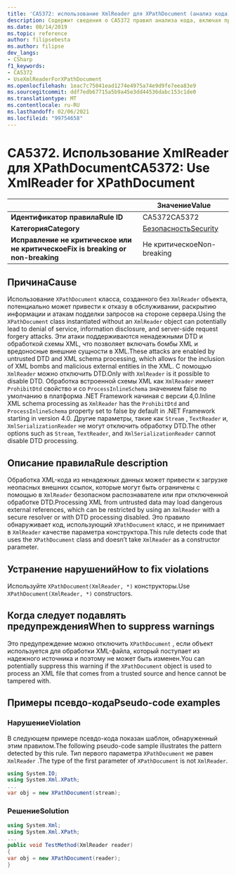 ```yaml
---
title: 'CA5372: использование XmlReader для XPathDocument (анализ кода)'
description: Содержит сведения о CA5372 правил анализа кода, включая причины, способы устранения нарушений и время их подавления.
ms.date: 08/14/2019
ms.topic: reference
author: filipsebesta
ms.author: filipse
dev_langs:
- CSharp
f1_keywords:
- CA5372
- UseXmlReaderForXPathDocument
ms.openlocfilehash: 1eac7c75041ead1274e4975a74e9d9fe7eea83e9
ms.sourcegitcommit: ddf7edb67715a5b9a45e3dd44536dabc153c1de0
ms.translationtype: MT
ms.contentlocale: ru-RU
ms.lasthandoff: 02/06/2021
ms.locfileid: "99754658"
---
```

# <a name="ca5372-use-xmlreader-for-xpathdocument"></a><span data-ttu-id="5b152-103">CA5372. Использование XmlReader для XPathDocument</span><span class="sxs-lookup"><span data-stu-id="5b152-103">CA5372: Use XmlReader for XPathDocument</span></span>

| | <span data-ttu-id="5b152-104">Значение</span><span class="sxs-lookup"><span data-stu-id="5b152-104">Value</span></span> |
|-|-|
| <span data-ttu-id="5b152-105">**Идентификатор правила**</span><span class="sxs-lookup"><span data-stu-id="5b152-105">**Rule ID**</span></span> |<span data-ttu-id="5b152-106">CA5372</span><span class="sxs-lookup"><span data-stu-id="5b152-106">CA5372</span></span>|
| <span data-ttu-id="5b152-107">**Категория**</span><span class="sxs-lookup"><span data-stu-id="5b152-107">**Category**</span></span> |[<span data-ttu-id="5b152-108">Безопасность</span><span class="sxs-lookup"><span data-stu-id="5b152-108">Security</span></span>](security-warnings.md)|
| <span data-ttu-id="5b152-109">**Исправление не критическое или не критическое**</span><span class="sxs-lookup"><span data-stu-id="5b152-109">**Fix is breaking or non-breaking**</span></span> |<span data-ttu-id="5b152-110">Не критическое</span><span class="sxs-lookup"><span data-stu-id="5b152-110">Non-breaking</span></span>|

## <a name="cause"></a><span data-ttu-id="5b152-111">Причина</span><span class="sxs-lookup"><span data-stu-id="5b152-111">Cause</span></span>

<span data-ttu-id="5b152-112">Использование `XPathDocument` класса, созданного без `XmlReader` объекта, потенциально может привести к отказу в обслуживании, раскрытию информации и атакам подделки запросов на стороне сервера.</span><span class="sxs-lookup"><span data-stu-id="5b152-112">Using the `XPathDocument` class instantiated without an `XmlReader` object can potentially lead to denial of service, information disclosure, and server-side request forgery attacks.</span></span> <span data-ttu-id="5b152-113">Эти атаки поддерживаются ненадежными DTD и обработкой схемы XML, что позволяет включать бомбы XML и вредоносные внешние сущности в XML.</span><span class="sxs-lookup"><span data-stu-id="5b152-113">These attacks are enabled by untrusted DTD and XML schema processing, which allows for the inclusion of XML bombs and malicious external entities in the XML.</span></span> <span data-ttu-id="5b152-114">С помощью `XmlReader` можно отключить DTD.</span><span class="sxs-lookup"><span data-stu-id="5b152-114">Only with `XmlReader` is it possible to disable DTD.</span></span> <span data-ttu-id="5b152-115">Обработка встроенной схемы XML как `XmlReader` имеет `ProhibitDtd` свойство и со `ProcessInlineSchema` значением false по умолчанию в платформа .NET Framework начиная с версии 4,0.</span><span class="sxs-lookup"><span data-stu-id="5b152-115">Inline XML schema processing as `XmlReader` has the `ProhibitDtd` and `ProcessInlineSchema` property set to false by default in .NET Framework starting in version 4.0.</span></span> <span data-ttu-id="5b152-116">Другие параметры, такие как `Stream` , `TextReader` и, `XmlSerializationReader` не могут отключить обработку DTD.</span><span class="sxs-lookup"><span data-stu-id="5b152-116">The  other options such as `Stream`, `TextReader`, and `XmlSerializationReader` cannot disable DTD processing.</span></span>

## <a name="rule-description"></a><span data-ttu-id="5b152-117">Описание правила</span><span class="sxs-lookup"><span data-stu-id="5b152-117">Rule description</span></span>

<span data-ttu-id="5b152-118">Обработка XML-кода из ненадежных данных может привести к загрузке неопасных внешних ссылок, которые могут быть ограничены с помощью в `XmlReader` безопасном распознавателе или при отключенной обработке DTD.</span><span class="sxs-lookup"><span data-stu-id="5b152-118">Processing XML from untrusted data may load dangerous external references, which can be restricted by using an `XmlReader` with a secure resolver or with DTD processing disabled.</span></span> <span data-ttu-id="5b152-119">Это правило обнаруживает код, использующий `XPathDocument` класс, и не принимает в `XmlReader` качестве параметра конструктора.</span><span class="sxs-lookup"><span data-stu-id="5b152-119">This rule detects code that uses the `XPathDocument` class and doesn’t take `XmlReader` as a constructor parameter.</span></span>

## <a name="how-to-fix-violations"></a><span data-ttu-id="5b152-120">Устранение нарушений</span><span class="sxs-lookup"><span data-stu-id="5b152-120">How to fix violations</span></span>

<span data-ttu-id="5b152-121">Используйте `XPathDocument(XmlReader, *)` конструкторы.</span><span class="sxs-lookup"><span data-stu-id="5b152-121">Use `XPathDocument(XmlReader, *)` constructors.</span></span>

## <a name="when-to-suppress-warnings"></a><span data-ttu-id="5b152-122">Когда следует подавлять предупреждения</span><span class="sxs-lookup"><span data-stu-id="5b152-122">When to suppress warnings</span></span>

<span data-ttu-id="5b152-123">Это предупреждение можно отключить `XPathDocument` , если объект используется для обработки XML-файла, который поступает из надежного источника и поэтому не может быть изменен.</span><span class="sxs-lookup"><span data-stu-id="5b152-123">You can potentially suppress this warning if the `XPathDocument` object is used to process an XML file that comes from a trusted source and hence cannot be tampered with.</span></span>

## <a name="pseudo-code-examples"></a><span data-ttu-id="5b152-124">Примеры псевдо-кода</span><span class="sxs-lookup"><span data-stu-id="5b152-124">Pseudo-code examples</span></span>

### <a name="violation"></a><span data-ttu-id="5b152-125">Нарушение</span><span class="sxs-lookup"><span data-stu-id="5b152-125">Violation</span></span>

<span data-ttu-id="5b152-126">В следующем примере псевдо-кода показан шаблон, обнаруженный этим правилом.</span><span class="sxs-lookup"><span data-stu-id="5b152-126">The following pseudo-code sample illustrates the pattern detected by this rule.</span></span>
<span data-ttu-id="5b152-127">Тип первого параметра `XPathDocument` не равен `XmlReader` .</span><span class="sxs-lookup"><span data-stu-id="5b152-127">The type of the first parameter of `XPathDocument` is not `XmlReader`.</span></span>

```csharp
using System.IO;
using System.Xml.XPath;
...
var obj = new XPathDocument(stream);
```

### <a name="solution"></a><span data-ttu-id="5b152-128">Решение</span><span class="sxs-lookup"><span data-stu-id="5b152-128">Solution</span></span>

```csharp
using System.Xml;
using System.Xml.XPath;
...
public void TestMethod(XmlReader reader)
{
var obj = new XPathDocument(reader);
}
```
